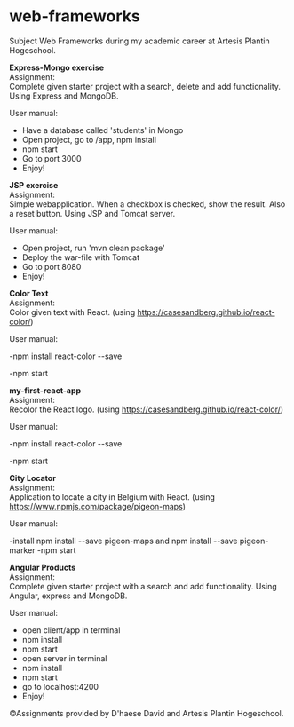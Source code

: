 # web-frameworks
Subject Web Frameworks during my academic career at Artesis Plantin Hogeschool.

**Express-Mongo exercise**<br/>
Assignment:<br/>
Complete given starter project with a search, delete and add functionality. Using Express and MongoDB.

User manual:

- Have a database called 'students' in Mongo
- Open project, go to /app, npm install
- npm start
- Go to port 3000
- Enjoy!

**JSP exercise**<br/>
Assignment:<br/>
Simple webapplication. When a checkbox is checked, show the result. Also a reset button. Using JSP and Tomcat server.

User manual:

- Open project, run 'mvn clean package'
- Deploy the war-file with Tomcat
- Go to port 8080
- Enjoy!

**Color Text**<br/>
Assignment:<br/>
Color given text with React. (using https://casesandberg.github.io/react-color/)

User manual:

-npm install react-color --save

-npm start


**my-first-react-app**<br/>
Assignment:<br/>
Recolor the React logo. (using https://casesandberg.github.io/react-color/)


User manual:

-npm install react-color --save

-npm start

**City Locator**<br/>
Assignment:<br/>
Application to locate a city in Belgium with React. (using https://www.npmjs.com/package/pigeon-maps)

User manual:

-install npm install --save pigeon-maps and npm install --save pigeon-marker
-npm start

**Angular Products**<br/>
Assignment:<br/>
Complete given starter project with a search and add functionality. Using Angular, express and MongoDB.

User manual:

- open client/app in terminal
- npm install
- npm start
- open server in terminal
- npm install
- npm start
- go to localhost:4200
- Enjoy!

©Assignments provided by D'haese David and Artesis Plantin Hogeschool.
